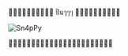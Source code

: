 🚴🚴🚴🚴🚴🚴🚴🚴🚴🚴 ปั่นๆๆๆ 🚴🚴🚴🚴🚴🚴🚴🚴🚴🚴

![Sn4pPy](https://gifimage.net/wp-content/uploads/2017/02/Meme-GIF-Image-6.gif)


🚴🚴🚴🚴🚴🚴🚴🚴🚴🚴🚴🚴🚴🚴🚴🚴🚴🚴🚴🚴🚴🚴🚴
